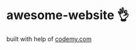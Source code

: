# awesome-website :ok_hand:                                                                                                                                                                                                                                                                                                                             
built with help of <a href="http://johnelder.com/">codemy.com</a>
